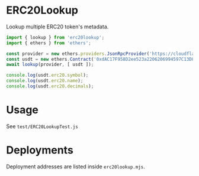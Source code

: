 # ERC20Lookup

Lookup multiple ERC20 token's metadata.

```javascript
import { lookup } from 'erc20lookup';
import { ethers } from 'ethers';

const provider = new ethers.providers.JsonRpcProvider('https://cloudflare-eth.com/v1/mainnet');
const usdt = new ethers.Contract('0xdAC17F958D2ee523a2206206994597C13D831ec7', ERC20_ABI, provider);
await lookup(provider, [ usdt ]);

console.log(usdt.erc20.symbol);
console.log(usdt.erc20.name);
console.log(usdt.erc20.decimals);
```

# Usage

See `test/ERC20LookupTest.js`

# Deployments

Deployment addresses are listed inside `erc20lookup.mjs`.
